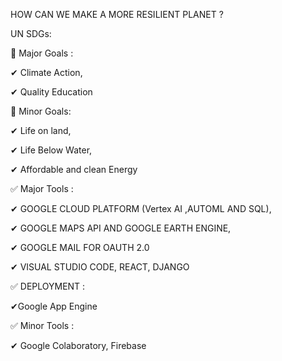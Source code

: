 HOW CAN WE MAKE A MORE RESILIENT PLANET ?

UN SDGs:

🎯 Major Goals :

✔ Climate Action,

✔ Quality Education

🎯 Minor Goals:

✔ Life on land,

✔ Life Below Water,

✔ Affordable and clean Energy

✅ Major Tools  : 

✔ GOOGLE CLOUD PLATFORM (Vertex AI ,AUTOML AND SQL),

✔ GOOGLE MAPS API AND GOOGLE EARTH ENGINE,

✔ GOOGLE MAIL FOR OAUTH 2.0

✔ VISUAL STUDIO CODE, REACT, DJANGO 

✅ DEPLOYMENT : 

✔Google App Engine 

✅ Minor Tools :

✔ Google Colaboratory, Firebase 

